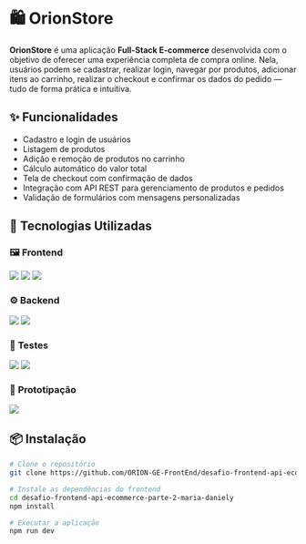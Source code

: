 # 🛍️ OrionStore

**OrionStore** é uma aplicação **Full-Stack E-commerce** desenvolvida com o objetivo de oferecer uma experiência completa de compra online. Nela, usuários podem se cadastrar, realizar login, navegar por produtos, adicionar itens ao carrinho, realizar o checkout e confirmar os dados do pedido — tudo de forma prática e intuitiva.

## ✨ Funcionalidades

- Cadastro e login de usuários
- Listagem de produtos
- Adição e remoção de produtos no carrinho
- Cálculo automático do valor total
- Tela de checkout com confirmação de dados
- Integração com API REST para gerenciamento de produtos e pedidos
- Validação de formulários com mensagens personalizadas

## 🚀 Tecnologias Utilizadas

### 🖼️ **Frontend**
<p>
  <img src="https://img.shields.io/badge/React-61DAFB.svg?style=for-the-badge&logo=React&logoColor=black"/>
  <img src="https://img.shields.io/badge/TypeScript-3178C6.svg?style=for-the-badge&logo=TypeScript&logoColor=white"/>
  <img src="https://img.shields.io/badge/Tailwind%20CSS-06B6D4.svg?style=for-the-badge&logo=Tailwind-CSS&logoColor=white"/>
</p>

### ⚙️ **Backend**
<p>
  <img src="https://img.shields.io/badge/Node.js-5FA04E.svg?style=for-the-badge&logo=nodedotjs&logoColor=white"/>
  <img src="https://img.shields.io/badge/Express-000000.svg?style=for-the-badge&logo=Express&logoColor=white"/>
</p>

### 🧪 **Testes**
<p>
  <img src="https://img.shields.io/badge/Jest-C21325.svg?style=for-the-badge&logo=Jest&logoColor=white"/>
  <img src="https://img.shields.io/badge/Cypress-69D3A7.svg?style=for-the-badge&logo=Cypress&logoColor=white"/>
</p>

### 🎨 **Prototipação**
<p>
  <img src="https://img.shields.io/badge/Figma-F24E1E.svg?style=for-the-badge&logo=Figma&logoColor=white"/>
</p>

## 📦 Instalação

```bash
# Clone o repositório
git clone https://github.com/ORION-GE-FrontEnd/desafio-frontend-api-ecommerce-parte-2-maria-daniely.git

# Instale as dependências do frontend
cd desafio-frontend-api-ecommerce-parte-2-maria-daniely
npm install

# Executar a aplicação
npm run dev
